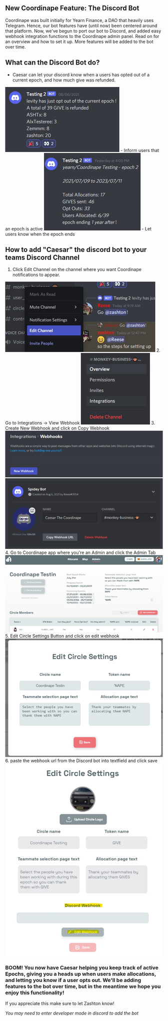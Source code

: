 ## New Coordinape Feature: The Discord Bot

Coordinape was built initially for Yearn Finance, a DAO that heavily uses Telegram.  Hence, our bot features have (until now) been centered around that platform.  Now, we've begun to port our bot to Discord, and added easy webhook integration functions to the Coordinape admin panel.  Read on for an overview and how to set it up.  More features will be added to the bot over time.

## What can the Discord Bot do?

- Caesar can let your discord know when a users has opted out of a current epoch, and how much give was refunded.
<img src="/images/Bot Opted Out.jpg">
- Inform users that an epoch is active
<img src="/images/Bot Comment.jpg">
- Let users know when the epoch ends

## How to add "Caesar" the discord bot to your teams Discord Channel

1. Click Edit Channel on the channel where you want Coordinape notifications to appear.
<img src="/images/Edit Channel.jpg">
2. Go to Integrations -> View Webhook
<img src="/images/Integrations.jpg">
3. Create New Webhook and click on Copy Webhook
<img src="/images/New Webhook.jpg">
<img src="/images/Name Webhook.jpg">
4. Go to Coordinape app where you're an Admin and click the Admin Tab
<img src="/images/Admin.jpg">
5. Edit Circle Settings Button and click on edit webhook
<img src="/images/Circle Settings.jpg">
6. paste the webhook url from the Discord bot into textfield and click save
<img src="/images/Discord Webook.jpg">

### BOOM! You now have Caesar helping you keep track of active Epochs, giving you a heads up when users make allocations, and letting you know if a user opts out. We'll be adding features to the bot over time, but in the meantime we hope you enjoy this functionality! 

If you appreciate this make sure to let Zashton know!

_You may need to enter developer mode in discord to add the bot_
